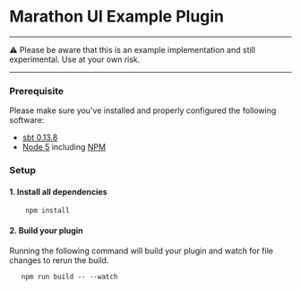 # Marathon UI Example Plugin

---

⚠️ Please be aware that this is an example implementation and still experimental.
Use at your own risk.

---

### Prerequisite

Please make sure you've installed and properly configured the following software:

* [sbt 0.13.8](http://www.scala-sbt.org/index.html)
* [Node 5](https://nodejs.org/en/blog/release/v5.0.0/) including [NPM](https://npmjs.org/)

### Setup

#### 1. Install all dependencies

        npm install

#### 2. Build your plugin

Running the following command will build your plugin and watch for file changes to rerun the build.

       npm run build -- --watch
